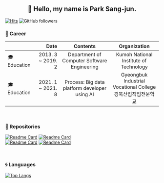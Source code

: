 
<p align="center">
<h2 align="center">👋 Hello, my name is Park Sang-jun. </h2>

  [![Hits](https://hits.seeyoufarm.com/api/count/incr/badge.svg?url=https%3A%2F%2Fgithub.com%2Fqkr03210%2F&count_bg=%2379C83D&title_bg=%23555555&icon=github.svg&icon_color=%23080909&title=%EB%B0%A9%EB%AC%B8%EC%9E%90%EC%88%98&edge_flat=false)](https://hits.seeyoufarm.com) ![GitHub followers](https://img.shields.io/github/followers/qkr03210) 

  
<!-- ![qkr03210's GitHub stats](https://github-readme-stats.vercel.app/api?username=qkr03210&show_icons=true&theme=highcontrast) -->
</p>

### 💜 Career
<p align="center">

 |                  | Date                        | Contents             |  Organization |
|:--- | ---: | :---: |  :---: |
| 🎓 Education  | 2013. 3 ~ 2019. 2 | Department of Computer Software Engineering | Kumoh National Institute of Technology| 
| 🎓 Education     | 2021. 1 ~ 2021. 8 | Process: Big data platform developer using AI |Gyeongbuk Industrial Vocational College<br/>경북산업직업전문학교| 

</p>
<br/>  

<div style="text-align: left">

### :floppy_disk: Repositories
</div>

<p align="center">

 [![Readme Card](https://github-readme-stats.vercel.app/api/pin/?username=qkr03210&repo=TeamProject)](https://github.com/qkr03210/TeamProject) [![Readme Card](https://github-readme-stats.vercel.app/api/pin/?username=qkr03210&repo=jsp_teamproject)](https://github.com/qkr03210/jsp_teamproject)  
 [![Readme Card](https://github-readme-stats.vercel.app/api/pin/?username=qkr03210&repo=C_Sharp_project)](https://github.com/qkr03210/C_Sharp_project) [![Readme Card](https://github-readme-stats.vercel.app/api/pin/?username=qkr03210&repo=Python_hwp)](https://github.com/qkr03210/Python_hwp)

</p>
<br/>
<p align="center">

### 🌀 Languages
 [![Top Langs](https://github-readme-stats.vercel.app/api/top-langs/?username=qkr03210&layout=compact)](https://github.com/qkr03210/github-readme-stats)

<!-- [![Top Langs](https://github-readme-stats.vercel.app/api/top-langs/?username=qkr03210)](https://github.com/qkr03210/github-readme-stats) -->

</p>
<!-- 
#### 💌  Contact
[![Gmail Badge](https://img.shields.io/badge/Gmail-d14836?style=flat-square&logo=Gmail&logoColor=white&link=mailto:qkr03210@gmail.com)](mailto:qkr03210@gmail.com)

 -->
